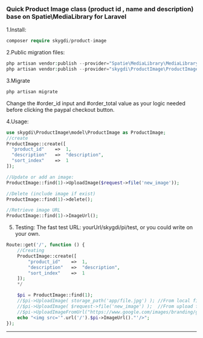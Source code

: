 ### Quick Product Image class (product id , name and description) base on Spatie\MediaLibrary for Laravel
1.Install:
```php
composer require skygdi/product-image
```
2.Public migration files:
```php
php artisan vendor:publish --provider="Spatie\MediaLibrary\MediaLibraryServiceProvider"
php artisan vendor:publish --provider="skygdi\ProductImage\ProductImageProvider"
```
3.Migrate
```php
php artisan migrate
```
Change the #order_id input and #order_total value as your logic needed before clicking the paypal checkout button.

4.Usage:
```php
use skygdi\ProductImage\model\ProductImage as ProductImage;
//create
ProductImage::create([
  "product_id"    =>  1,
  "description"   =>  "description",
  "sort_index"    =>  1
]);

//Update or add an image:
ProductImage::find(1)->UploadImage($request->file('new_image'));

//Delete (include image if exist)
ProductImage::find(1)->delete();

//Retrieve image URL
ProductImage::find(1)->ImageUrl();
```

5. Testing: The fast test URL:  yourUrl/skygdi/pi/test, or you could write on your own.
```php
Route::get('/', function () {
    //Creating
    ProductImage::create([
        "product_id"    =>  1,
        "description"   =>  "description",
        "sort_index"    =>  1
    ]);
    */

    $pi = ProductImage::find(1);
    //$pi->UploadImage( storage_path('app/file.jpg') ); //From local file
    //$pi->UploadImage( $request->file('new_image') );  //From upload form
    //$pi->UploadImageFromUrl("https://www.google.com/images/branding/googlelogo/1x/googlelogo_color_272x92dp.png");    //From Internet
    echo "<img src='".url('/').$pi->ImageUrl()."'/>";
});
```
___